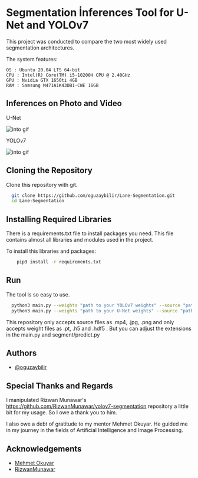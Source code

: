 

# Segmentation İnferences Tool for U-Net and YOLOv7

This project was conducted to compare the two most widely used segmentation architectures.

The system features:

    OS : Ubuntu 20.04 LTS 64-bit 
    CPU : Intel(R) Core(TM) i5-10200H CPU @ 2.40GHz
    GPU : Nvidia GTX 1650ti 4GB
    RAM : Samsung M471A1K43DB1-CWE 16GB

## Inferences on Photo and Video

U-Net

![into gif](https://github.com/oguzaybilir/Lane-Segmentation/blob/main/gifs/unet.gif)

YOLOv7

![into gif](https://github.com/oguzaybilir/Lane-Segmentation/blob/main/gifs/yolov7.gif)


## Cloning the Repository

Clone this repository with git.

```bash
  git clone https://github.com/oguzaybilir/Lane-Segmentation.git
  cd Lane-Segmentation
```

## Installing Required Libraries

There is a requirements.txt file to install packages you need. This file contains almost all libraries and modules used in the project.

To install this libraries and packages:

```bash
    pip3 install -r requirements.txt
```

## Run 
The tool is so easy to use.
```bash
  python3 main.py --weights "path to your YOLOv7 weights" --source "path to your photo or video"
  python3 main.py --weights "path to your U-Net weights" --source "path to your photo or video"
```
This repository only accepts source files as .mp4, .jpg, .png
and only accepts weight files as .pt, .h5 and .hdf5 .
But you can adjust the extensions in the main.py and segment/predict.py

## Authors

- [@oguzaybilir](https://github.com/oguzaybilir)

## Special Thanks and Regards

I manipulated Rizwan Munawar's https://github.com/RizwanMunawar/yolov7-segmentation repository a little bit for my usage. So I owe a thank you to him.

I also owe a debt of gratitude to my mentor Mehmet Okuyar. He guided me in my journey in the fields of Artificial Intelligence and Image Processing.

## Acknowledgements

 - [Mehmet Okuyar](https://github.com/MehmetOKUYAR)
 - [RizwanMunawar](https://github.com/RizwanMunawar/yolov7-segmentation)
